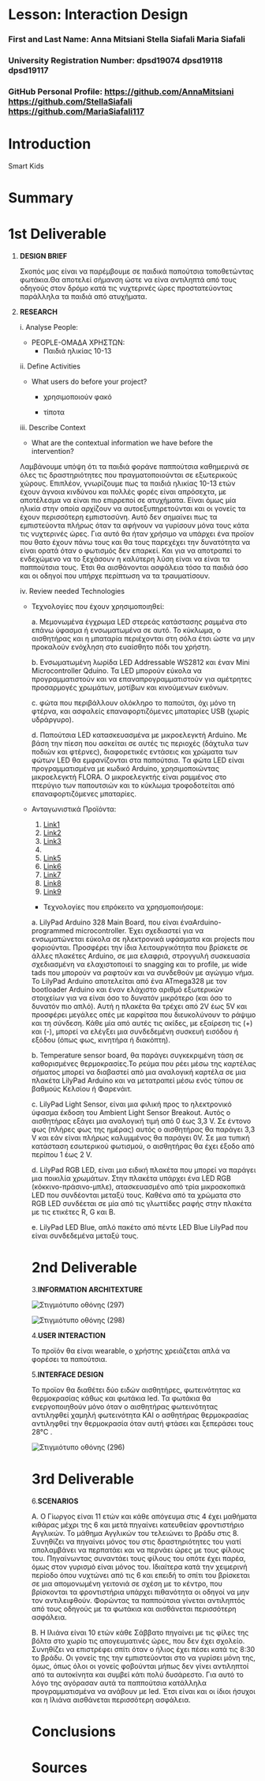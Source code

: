 
# Lesson: Interaction Design

### First and Last Name: Anna Mitsiani  Stella Siafali  Maria Siafali 
### University Registration Number: dpsd19074 dpsd19118 dpsd19117
### GitHub Personal Profile:  https://github.com/AnnaMitsiani https://github.com/StellaSiafali https://github.com/MariaSiafali117

# Introduction
  Smart Kids
# Summary
  
# 1st Deliverable

1. **DESIGN BRIEF**

   Σκοπός μας είναι να παρέμβουμε σε παιδικά παπούτσια τοποθετώντας φωτάκια.Θα αποτελεί σήμανση ώστε να είνα αντιληπτά από τους οδηγούς στον δρόμο κατά τις νυχτερινές ώρες προστατεύοντας παράλληλα τα παιδιά από ατυχήματα.
  

2. **RESEARCH**

   i.  Analyse People: 
   
      - PEOPLE-ΟΜΑΔΑ ΧΡΗΣΤΩΝ: 
         - Παιδιά ηλικίας 10-13

   
   ii.  Define Activities 
   
      - What users do before your project?
    
        - χρησιμοποιούν φακό
    
        - τίποτα
    
    
   iii.  Describe Context 
   
     - What are the contextual information we have before the intervention?
     
      Λαμβάνουμε υπόψη ότι τα παιδιά φοράνε παππούτσια καθημερινά σε όλες τις δραστηριότητες που πραγματοποιούνται σε εξωτερικούς χώρους. Επιπλέον, γνωρίζουμε πως τα 
      παιδιά ηλικίας 10-13 ετών έχουν άγνοια κινδύνου και πολλές φορές είναι απρόσεχτα, με αποτέλεσμα να είναι πιο επιρρεποί σε ατυχήματα. Είναι όμως μία ηλικία στην
      οποία  αρχίζουν να αυτοεξυπηρετούνται και οι γονείς τα έχουν περισσότερη εμπιστοσύνη. Αυτό δεν σημαίνει πως τα εμπιστεύοντα πλήρως όταν τα αφήνουν να γυρίσουν
      μόνα τους κάτα τις νυχτερινές ώρες. Για αυτό θα ήταν χρήσιμο να υπάρχει ένα προϊον που θατο έχουν πάνω τους και θα  τους παρεχέχει την δυνατότητα να
      είναι ορατά όταν ο φωτισμός δεν επαρκεί. Και για να αποτραπεί το ενδεχώμενο να το ξεχάσουν η καλύτερη
      λύση είναι να είναι τα παππούτσια τους. Έτσι θα αισθάνονται ασφάλεια τόσο τα παιδιά όσο και οι οδηγοί που υπήρχε περίπτωση να τα τραυματίσουν.
     
     
   iv.  Review needed Technologies  

   - Τεχνολογίες που έχουν χρησιμοποιηθεί: 
     
       a. Mεμονωμένα έγχρωμα LED στερεάς κατάστασης ραμμένα στο επάνω ύφασμα ή ενσωματωμένα σε αυτό. Το κύκλωμα, ο αισθητήρας και
        η μπαταρία περιέχονται στη σόλα έτσι ώστε να μην προκαλούν ενόχληση στο ευαίσθητο πόδι του χρήστη.
        
       b. Ενσωματωμένη λωρίδα LED Addressable WS2812 και έναν Mini Microcontroller Qduino. Τα LED μπορούν εύκολα να προγραμματιστούν και να επαναπρογραμματιστούν για
         αμέτρητες προσαρμογές χρωμάτων, μοτίβων και κινούμενων εικόνων.
         
       c. φώτα που περιβάλλουν ολόκληρο το παπούτσι, όχι μόνο τη φτέρνα, και ασφαλείς επαναφορτιζόμενες μπαταρίες USB (χωρίς υδράργυρο).
      
       d. Παπούτσια LED κατασκευασμένα με μικροελεγκτή Arduino. Με βάση την πίεση που ασκείται σε αυτές τις περιοχές (δάχτυλα των ποδιών και φτέρνες), διαφορετικές
         εντάσεις και χρώματα των φώτων LED θα εμφανίζονται στα παπούτσια. Tα φώτα LED είναι προγραμματισμένα με κωδικό Arduino, χρησιμοποιώντας μικροελεγκτή FLORA. Ο 
         μικροελεγκτής είναι ραμμένος στο πτερύγιο των παπουτσιών και το κύκλωμα τροφοδοτείται από επαναφορτιζόμενες μπαταρίες.

   - Ανταγωνιστικά Προϊόντα:
       <ol>
       <li><a href="https://learn.sparkfun.com/tutorials/diy-light-up-shoes/all ">Link1</a></li>
       <li><a href="https://learn.adafruit.com/firewalker-led-sneakers/overview">Link2</a></li>
       <li><a href="https://m.lightinthebox.com/narrow/light-up-shoes-kids-shoes3_37195?a=266513_a10991t0">Link3</a></li>
       <li><a href="https://www.amazon.com/Carters-Atlas-Sneaker-Multi-Toddler/dp/B08ZJSX8FF/ref=mp_s_a_1_6?keywords=light+up+shoes+for+kids&qid=1648746168&sr=8-6
">Link4</a></li>
      <li><a href="https://www.skechers.com/kids/boys/s-lights-thermo-flash/400106L.html">Link5</a></li>
      <li><a href="https://www.skechers.com/kids/boys/s-lights-skech-o-saurus-lights/400110L.html">Link6</a></li>
     <li><a href="https://www.skechers.com/kids/boys/s-lights-mega-surge/400130L.html">Link7</a></li>
     <li><a href="https://www.zappos.com/p/skechers-kids-lighted-light-storm-2-0-400150n-toddler-black-red/product/9616080/color/144">Link8</a></li>
     <li><a href="https://www.zappos.com/p/skechers-kids-sport-lighted-rainbow-racer-302300n-toddler-blue/product/9400417/color/158?zlfid=191&ref=pd_search_1_sp_1
">Link9</a></li>
    </ol>

   - Τεχνολογίες που επρόκειτο να χρησμοποιήσομε:
 
  a. LilyPad Arduino 328 Main Board, που είναι έναArduino-programmed microcontroller. Έχει σχεδιαστεί για να ενσωματώνεται εύκολα σε ηλεκτρονικά υφάσματα και
     projects που φοριούνται. Προσφέρει την ίδια λειτουργικότητα που βρίσκετε σε άλλες πλακέτες Arduino, σε μια ελαφριά, στρογγυλή συσκευασία σχεδιασμένη να
     ελαχιστοποιεί το snagging  και το profile, με wide tads που μπορούν να ραφτούν και να συνδεθούν με αγώγιμο νήμα. Το LilyPad Arduino αποτελείται από ένα
     ATmega328 με τον bootloader Arduino και έναν ελάχιστο αριθμό εξωτερικών στοιχείων για να είναι όσο το δυνατόν μικρότερο (και όσο το δυνατόν πιο απλό). Αυτή η
     πλακέτα θα τρέχει από 2V έως 5V και προσφέρει μεγάλες οπές με καρφίτσα που διευκολύνουν το ράψιμο και τη σύνδεση. Κάθε μία από αυτές τις ακίδες, με εξαίρεση
     τις (+) και (-), μπορεί να ελέγξει μια συνδεδεμένη συσκευή εισόδου ή εξόδου (όπως φως, κινητήρα ή διακόπτη).
      
 b. Temperature sensor board, θα παράγει συγκεκριμένη τάση σε καθορισμένες θερμοκρασίες.Το ρεύμα που ρέει μέσω της καρτέλας σήματος μπορεί να διαβαστεί από μια
      αναλογική καρτέλα σε μια πλακέτα LilyPad Arduino και να μετατραπεί μέσω ενός τύπου σε βαθμούς Κελσίου ή Φαρενάιτ.
      
 c. LilyPad Light Sensor, είναι μια φιλική προς το ηλεκτρονικό ύφασμα έκδοση του Ambient Light Sensor Breakout. Αυτός ο αισθητήρας εξάγει μια αναλογική τιμή από 0
    έως 3,3 V. Σε έντονο φως (πλήρες φως της ημέρας) αυτός ο αισθητήρας θα παράγει 3,3 V και εάν είναι πλήρως καλυμμένος θα παράγει 0V. Σε μια τυπική κατάσταση
    εσωτερικού φωτισμού, ο αισθητήρας θα έχει έξοδο από περίπου 1 έως 2 V.
      
 d. LilyPad RGB LED, είναι μια ειδική πλακέτα που μπορεί να παράγει μια ποικιλία χρωμάτων. Στην πλακέτα υπάρχει ένα LED RGB (κόκκινο-πράσινο-μπλε),
    ατασκευασμένο από τρία μικροσκοπικά LED που συνδέονται μεταξύ τους. Καθένα από τα χρώματα στο RGB LED συνδέεται σε μία από τις γλωττίδες ραφής στην πλακέτα
    με τις ετικέτες R, G και B.
      
 e. LilyPad LED Blue, απλό πακέτο από πέντε LED Blue LilyPad που είναι συνδεδεμένα μεταξύ τους.


# 2nd Deliverable

3.**INFORMATION ARCHITEXTURE**


![Στιγμιότυπο οθόνης (297)](https://user-images.githubusercontent.com/101007425/167315274-001b15c4-b1da-4a8d-9beb-fbd2bdee0565.png)


  ![Στιγμιότυπο οθόνης (298)](https://user-images.githubusercontent.com/101007425/167317085-8ecb6f93-f42a-413d-afe8-11e7d0114540.png)



4.**USER INTERACTION**

 Το προϊόν θα είναι wearable, ο χρήστης χρειάζεται απλά να φορέσει τα παπούτσια.


5.**INTERFACE DESIGN** 

  To προϊον θα διαθέτει δύο ειδών αισθητήρες, φωτεινότητας κα θερμοκρασίας κάθως και φωτάκια led. Τα φωτάκια θα ενεργοποιηθούν μόνο όταν ο αισθητήρας φωτεινότητας αντιληφθεί χαμηλή φωτεινότητα ΚΑΙ ο ασθητήρας θερμοκρασίας αντιληφθεί την θερμοκρασία όταν αυτή φτάσει και ξεπεράσει τους 28°C . 

![Στιγμιότυπο οθόνης (296)](https://user-images.githubusercontent.com/101007425/167315246-3546cb17-975e-4838-8e63-8ef578405c00.png)



# 3rd Deliverable 

6.**SCENARIOS**

A. Ο Γίωργος είναι 11 ετών και κάθε απόγευμα στις 4 έχει μαθήματα κιθάρας μέχρι της 6 και μετά πηγαίνει κατευθείαν φροντιστήριο Αγγλικών. Το μάθημα Αγγλικών του τελειώνει το βράδυ στις 8. Συνηθίζει να πηγαίνει μόνος του στις δραστηριότητες του γιατί απολαμβάνει να περπατάει και να περνάει ώρες με τους φίλους του. Πηγαίνωντας συναντάει τους φίλους του οπότε έχει παρέα, όμως στον γυρισμό είναι μόνος του. Ιδιαίτερα κατά την χειμερινή περίοδο όπου νυχτώνει από τις 6 και επειδή το σπίτι του βρίσκεται σε μια απομονωμένη γειτονιά σε σχέση με το κέντρο, που βρίσκονται τα φροντιστήρια υπάρχει πιθανότητα οι οδηγοί να μην τον αντιλειφθούν. Φορώντας τα παππούτσια  γίνεται αντιληπτός από τους οδηγούς με τα φωτάκια και αισθάνεται περισσότερη ασφάλεια.

Β. Η Ιλιάνα είναι 10 ετών κάθε Σάββατο πηγαίνει με τις φίλες της βόλτα στο χωρίο τις απογευματινές ώρες, που δεν έχει σχολείο. Συνηθίζει να επιστρέφει σπίτι όταν ο ήλιος έχει πέσει κατά τις 8:30 το βράδυ. Οι γονείς της την εμπιστεύονται στο να γυρίσει μόνη της, όμως, όπως όλοι οι γονείς φοβούνται μήπως δεν γίνει αντιληπτοί από τα αυτοκίνητα και συμβεί κάτι πολύ δυσάρεστο. Για αυτό το λόγο της αγόρασαν αυτά τα παππούτσια κατάλληλα προγραμματισμένα να ανάβουν με led. Έτσι είναι και οι ίδιοι ήσυχοι και η Ιλιάνα αισθάνεται περισσότερη ασφάλεια.

# Conclusions


# Sources
